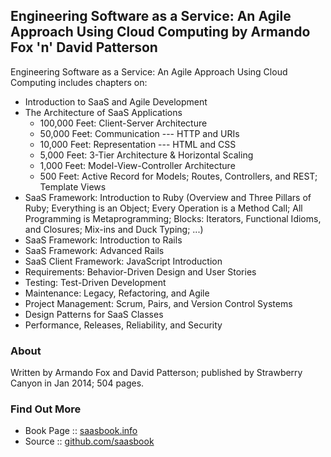 
## Engineering Software as a Service: An Agile Approach Using Cloud Computing by Armando Fox 'n' David Patterson


Engineering Software as a Service: An Agile Approach Using Cloud Computing
includes chapters on:

- Introduction to SaaS and Agile Development
- The Architecture of SaaS Applications
   - 100,000 Feet: Client-Server Architecture
   - 50,000 Feet: Communication --- HTTP and URIs
   - 10,000 Feet: Representation --- HTML and CSS
   - 5,000 Feet: 3-Tier Architecture & Horizontal Scaling
   - 1,000 Feet: Model-View-Controller Architecture
   - 500 Feet: Active Record for Models; Routes, Controllers, and REST; Template Views
- SaaS Framework: Introduction to Ruby
  (Overview and Three Pillars of Ruby; Everything is an Object;
   Every Operation is a Method Call; All Programming is Metaprogramming;
   Blocks: Iterators, Functional Idioms, and Closures;
   Mix-ins and Duck Typing; ...)
- SaaS Framework: Introduction to Rails
- SaaS Framework: Advanced Rails
- SaaS Client Framework: JavaScript Introduction
- Requirements: Behavior-Driven Design and User Stories
- Testing: Test-Driven Development
- Maintenance: Legacy, Refactoring, and Agile
- Project Management: Scrum, Pairs, and Version Control Systems
- Design Patterns for SaaS Classes
- Performance, Releases, Reliability, and Security


### About

Written by Armando Fox and David Patterson;
published by Strawberry Canyon in Jan 2014; 504 pages.

### Find Out More

- Book Page :: [saasbook.info](http://www.saasbook.info/)
- Source    :: [github.com/saasbook](https://github.com/saasbook)

